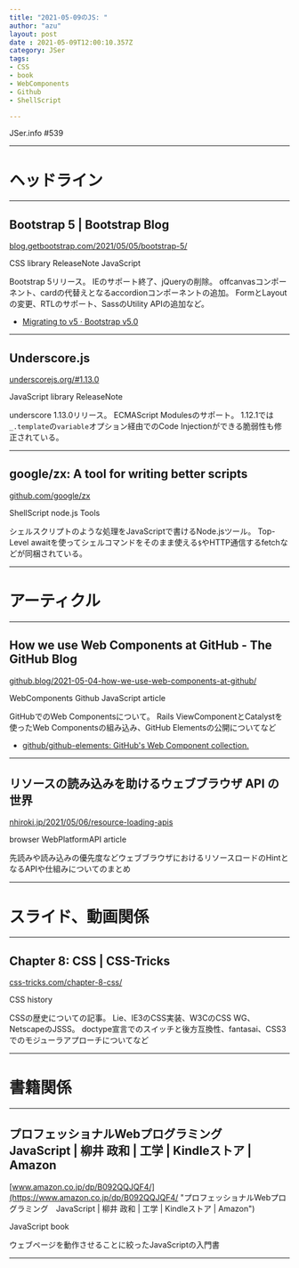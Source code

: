 ```yaml
---
title: "2021-05-09のJS: "
author: "azu"
layout: post
date : 2021-05-09T12:00:10.357Z
category: JSer
tags:
- CSS
- book
- WebComponents
- Github
- ShellScript

---
```


JSer.info #539

----

<h1 class="site-genre">ヘッドライン</h1>

----

## Bootstrap 5 | Bootstrap Blog
[blog.getbootstrap.com/2021/05/05/bootstrap-5/](https://blog.getbootstrap.com/2021/05/05/bootstrap-5/ "Bootstrap 5 | Bootstrap Blog")
<p class="jser-tags jser-tag-icon"><span class="jser-tag">CSS</span> <span class="jser-tag">library</span> <span class="jser-tag">ReleaseNote</span> <span class="jser-tag">JavaScript</span></p>

Bootstrap 5リリース。
IEのサポート終了、jQueryの削除。
offcanvasコンポーネント、cardの代替えとなるaccordionコンポーネントの追加。
FormとLayoutの変更、RTLのサポート、SassのUtility APIの追加など。

- [Migrating to v5 · Bootstrap v5.0](https://getbootstrap.com/docs/5.0/migration/ "Migrating to v5 · Bootstrap v5.0")

----

## Underscore.js
[underscorejs.org/#1.13.0](https://underscorejs.org/#1.13.0 "Underscore.js")
<p class="jser-tags jser-tag-icon"><span class="jser-tag">JavaScript</span> <span class="jser-tag">library</span> <span class="jser-tag">ReleaseNote</span></p>

underscore 1.13.0リリース。
ECMAScript Modulesのサポート。
1.12.1では`_.template`の`variable`オプション経由でのCode Injectionができる脆弱性も修正されている。


----

## google/zx: A tool for writing better scripts
[github.com/google/zx](https://github.com/google/zx "google/zx: A tool for writing better scripts")
<p class="jser-tags jser-tag-icon"><span class="jser-tag">ShellScript</span> <span class="jser-tag">node.js</span> <span class="jser-tag">Tools</span></p>

シェルスクリプトのような処理をJavaScriptで書けるNode.jsツール。
Top-Level awaitを使ってシェルコマンドをそのまま使える`$`やHTTP通信するfetchなどが同梱されている。


----
<h1 class="site-genre">アーティクル</h1>

----

## How we use Web Components at GitHub - The GitHub Blog
[github.blog/2021-05-04-how-we-use-web-components-at-github/](https://github.blog/2021-05-04-how-we-use-web-components-at-github/ "How we use Web Components at GitHub - The GitHub Blog")
<p class="jser-tags jser-tag-icon"><span class="jser-tag">WebComponents</span> <span class="jser-tag">Github</span> <span class="jser-tag">JavaScript</span> <span class="jser-tag">article</span></p>

GitHubでのWeb Componentsについて。
Rails ViewComponentとCatalystを使ったWeb Componentsの組み込み、GitHub Elementsの公開についてなど

- [github/github-elements: GitHub&#039;s Web Component collection.](https://github.com/github/github-elements "github/github-elements: GitHub&amp;#039;s Web Component collection.")

----

## リソースの読み込みを助けるウェブブラウザ API の世界
[nhiroki.jp/2021/05/06/resource-loading-apis](https://nhiroki.jp/2021/05/06/resource-loading-apis "リソースの読み込みを助けるウェブブラウザ API の世界")
<p class="jser-tags jser-tag-icon"><span class="jser-tag">browser</span> <span class="jser-tag">WebPlatformAPI</span> <span class="jser-tag">article</span></p>

先読みや読み込みの優先度などウェブブラウザにおけるリソースロードのHintとなるAPIや仕組みについてのまとめ


----
<h1 class="site-genre">スライド、動画関係</h1>

----

## Chapter 8: CSS | CSS-Tricks
[css-tricks.com/chapter-8-css/](https://css-tricks.com/chapter-8-css/ "Chapter 8: CSS | CSS-Tricks")
<p class="jser-tags jser-tag-icon"><span class="jser-tag">CSS</span> <span class="jser-tag">history</span></p>

CSSの歴史についての記事。
Lie、IE3のCSS実装、W3CのCSS WG、NetscapeのJSSS。
doctype宣言でのスイッチと後方互換性、fantasai、CSS3でのモジューラアプローチについてなど


----
<h1 class="site-genre">書籍関係</h1>

----

## プロフェッショナルWebプログラミング　JavaScript | 柳井 政和 | 工学 | Kindleストア | Amazon
[www.amazon.co.jp/dp/B092QQJQF4/](https://www.amazon.co.jp/dp/B092QQJQF4/ "プロフェッショナルWebプログラミング　JavaScript | 柳井 政和 | 工学 | Kindleストア | Amazon")
<p class="jser-tags jser-tag-icon"><span class="jser-tag">JavaScript</span> <span class="jser-tag">book</span></p>

ウェブページを動作させることに絞ったJavaScriptの入門書


----
